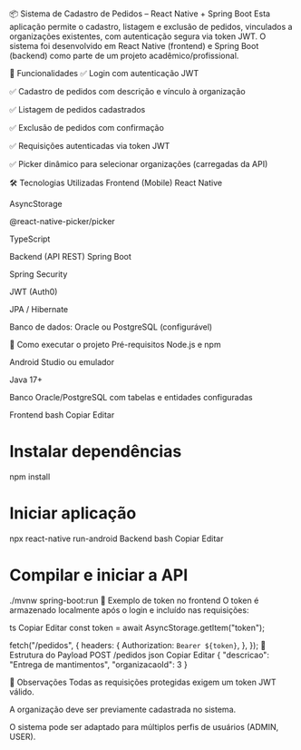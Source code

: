 📦 Sistema de Cadastro de Pedidos – React Native + Spring Boot
Esta aplicação permite o cadastro, listagem e exclusão de pedidos, vinculados a organizações existentes, com autenticação segura via token JWT. O sistema foi desenvolvido em React Native (frontend) e Spring Boot (backend) como parte de um projeto acadêmico/profissional.

📲 Funcionalidades
✅ Login com autenticação JWT

✅ Cadastro de pedidos com descrição e vínculo à organização

✅ Listagem de pedidos cadastrados

✅ Exclusão de pedidos com confirmação

✅ Requisições autenticadas via token JWT

✅ Picker dinâmico para selecionar organizações (carregadas da API)

🛠️ Tecnologias Utilizadas
Frontend (Mobile)
React Native

AsyncStorage

@react-native-picker/picker

TypeScript

Backend (API REST)
Spring Boot

Spring Security

JWT (Auth0)

JPA / Hibernate

Banco de dados: Oracle ou PostgreSQL (configurável)

🚀 Como executar o projeto
Pré-requisitos
Node.js e npm

Android Studio ou emulador

Java 17+

Banco Oracle/PostgreSQL com tabelas e entidades configuradas

Frontend
bash
Copiar
Editar
# Instalar dependências
npm install

# Iniciar aplicação
npx react-native run-android
Backend
bash
Copiar
Editar
# Compilar e iniciar a API
./mvnw spring-boot:run
🔐 Exemplo de token no frontend
O token é armazenado localmente após o login e incluído nas requisições:

ts
Copiar
Editar
const token = await AsyncStorage.getItem("token");

fetch("/pedidos", {
  headers: {
    Authorization: `Bearer ${token}`,
  },
});
🧪 Estrutura do Payload
POST /pedidos
json
Copiar
Editar
{
  "descricao": "Entrega de mantimentos",
  "organizacaoId": 3
}



📌 Observações
Todas as requisições protegidas exigem um token JWT válido.

A organização deve ser previamente cadastrada no sistema.

O sistema pode ser adaptado para múltiplos perfis de usuários (ADMIN, USER).
